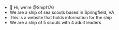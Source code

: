 - 👋 Hi, we're @Ship1176
- We are a ship of sea scouts based in Springfield, VA
- This is a website that holds information for the ship
- We are a ship of 5 scouts with 4 adult leaders

<!---
Ship1176/Ship1176 is a ✨ special ✨ repository because its `README.md` (this file) appears on your GitHub profile.
You can click the Preview link to take a look at your changes.
--->
